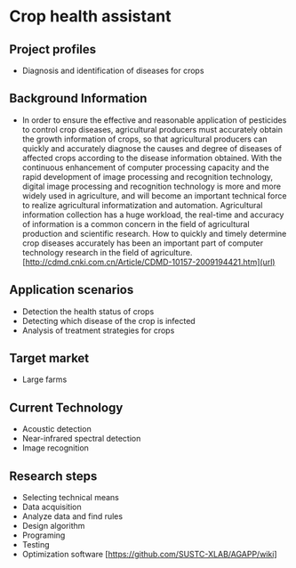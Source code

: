 # Crop health assistant
## Project profiles
* Diagnosis and identification of diseases for crops
## Background Information
* In order to ensure the effective and reasonable application of pesticides to control crop diseases, agricultural producers must accurately obtain the growth information of crops, so that agricultural producers can quickly and accurately diagnose the causes and degree of diseases of affected crops according to the disease information obtained. With the continuous enhancement of computer processing capacity and the rapid development of image processing and recognition technology, digital image processing and recognition technology is more and more widely used in agriculture, and will become an important technical force to realize agricultural informatization and automation. Agricultural information collection has a huge workload, the real-time and accuracy of information is a common concern in the field of agricultural production and scientific research. How to quickly and timely determine crop diseases accurately has been an important part of computer technology research in the field of agriculture.[http://cdmd.cnki.com.cn/Article/CDMD-10157-2009194421.htm](url)
## Application scenarios
* Detection the health status of crops
* Detecting which disease of the crop is infected
* Analysis of treatment strategies for crops
## Target market
* Large farms
## Current Technology
* Acoustic detection
* Near-infrared spectral detection
* Image recognition 
## Research steps
* Selecting technical means
* Data acquisition
* Analyze data and find rules
* Design algorithm
* Programing
* Testing
* Optimization software
[https://github.com/SUSTC-XLAB/AGAPP/wiki]
